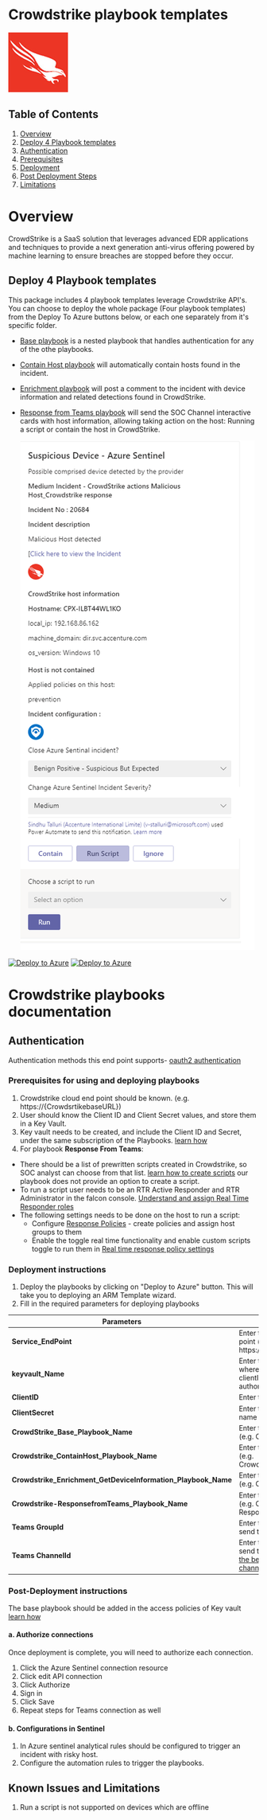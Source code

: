   # Crowdstrike playbook templates

  ![Crowdstrike](./Crowdstrike.jpg)<br>


## Table of Contents

1. [Overview](#overview)
1. [Deploy 4 Playbook templates](#deployall)
1. [Authentication](#authentication)
1. [Prerequisites](#prerequisites)
1. [Deployment](#deployment)
1. [Post Deployment Steps](#postdeployment)
1. [Limitations](#limitations)


<a name="overview">

# Overview

CrowdStrike is a SaaS solution that leverages advanced EDR applications and techniques to provide a next generation anti-virus offering powered by machine learning to ensure breaches are stopped before they occur.

<a name="deployall">

## Deploy 4 Playbook templates


This package includes 4 playbook templates leverage Crowdstrike API's.
You can choose to deploy the whole package (Four playbook templates) from the Deploy To Azure buttons below, or each one separately from it's specific folder.
* [Base playbook](./Playbooks/CrowdStrike_Base) is a nested playbook that handles authentication for any of the othe playbooks. 
* [Contain Host playbook](./Playbooks/CrowdStrike_ContainHost) will automatically contain hosts found in the incident.
* [Enrichment playbook](./Playbooks/CrowdStrike_Enrichment_GetDeviceInformation) will post a comment to the incident with device information and related detections found in CrowdStrike.
* [Response from Teams playbook](./Playbooks/CrowdStrike_ResponsefromTeams) will send the SOC Channel interactive cards with host information, allowing taking action on the host: Running a script or contain the host in CrowdStrike.

  ![Crowdstrike-ResponsefromTeams](./Playbooks/CrowdStrike_ResponsefromTeams/adaptivecardcrowdstrike.png)



[![Deploy to Azure](https://aka.ms/deploytoazurebutton)](https://portal.azure.com/#create/Microsoft.Template/uri/https%3A%2F%2Fraw.githubusercontent.com%2FAzure%2FAzure-Sentinel%2Fmaster%2FPlaybooks%2FCrowdStrike%2Fazuredeploy.json) [![Deploy to Azure](https://aka.ms/deploytoazuregovbutton)](https://portal.azure.us/#create/Microsoft.Template/uri/https%3A%2F%2Fraw.githubusercontent.com%2FAzure%2FAzure-Sentinel%2Fmaster%2FPlaybooks%2FCrowdStrike%2Fazuredeploy.json)


# Crowdstrike playbooks documentation 

<a name="authentication">

## Authentication
Authentication methods this end point supports- [oauth2 authentication](https://falcon.crowdstrike.com/support/documentation/46/crowdstrike-oauth2-based-apis#authenticating)

<a name="prerequisites">

### Prerequisites for using and deploying playbooks
1. Crowdstrike cloud end point should be known. (e.g.  https://{CrowdsrtikebaseURL})
1. User should know the Client ID and Client Secret values, and store them in a Key Vault.
1. Key vault needs to be created, and include the Client ID and Secret, under the same subscription of the Playbooks. [learn how](https://portal.azure.com/#create/Microsoft.Template/uri/https%3A%2F%2Fraw.githubusercontent.com%2FAzure%2Fazure-quickstart-templates%2Fmaster%2F201-key-vault-secret-create%2Fazuredeploy.json)
1. For playbook **Response From Teams**:
  * There should be a list of prewritten scripts created in Crowdstrike, so SOC analyst can choose from that list. [learn how to create scripts](https://falcon.crowdstrike.com/support/documentation/71/real-time-response-and-network-containment#rtr_custom_scripts) our playbook does not provide an option to create a script.
  * To run a script user needs to be an RTR Active Responder and RTR Administrator in the falcon console. [Understand and assign Real Time Responder roles](https://falcon.crowdstrike.com/support/documentation/71/real-time-response-and-network-containment#rtr_roles)
  * The following settings needs to be done on the host to run a script:
    *  Configure [Response Policies](https://falcon.crowdstrike.com/support/documentation/71/real-time-response-and-network-containment#rtr-policy-config) - create policies and assign host groups to them
    *  Enable the toggle real time functionality and enable custom scripts toggle to run them in [Real time response policy settings](https://falcon.crowdstrike.com/support/documentation/71/real-time-response-and-network-containment#rtr-policy-config)


<a name="deployment">

### Deployment instructions 
1. Deploy the playbooks by clicking on "Deploy to Azure" button. This will take you to deploying an ARM Template wizard.
2. Fill in the required parameters for deploying  playbooks

| Parameters | Description |
|----------------|--------------|
|**Service_EndPoint** | Enter the crowdstrike end point (e.g. https://{CrowdstrikeBaseURL})|
|**keyvault_Name** | Enter the keyvault name where we are storing the clientID and ClientSecret for authorization )|
|**ClientID** | Enter the ClientID key name |
|**ClientSecret** | Enter the ClientSecret key name |
|**CrowdStrike_Base_Playbook_Name**|  Enter the playbook name here (e.g. CrowdStrike_Base)|
|**Crowdstrike_ContainHost_Playbook_Name** |Enter the playbook name here (e.g. Crowdstrike_ContainHost)|
|**Crowdstrike_Enrichment_GetDeviceInformation_Playbook_Name** | Enter the playbook name here (e.g. Crowdstrike_Enrichment)| 
|**Crowdstrike-ResponsefromTeams_Playbook_Name** | Enter the playbook name here (e.g. Crowdstrike-ResponsefromTeams)| 
|**Teams GroupId** | Enter the Teams channel id to send the adaptive card|
|**Teams ChannelId** | Enter the Teams Group id to send the adaptive card [Refer the below link to get the channel id and group id](https://docs.microsoft.com/powershell/module/teams/get-teamchannel?view=teams-ps)|


<a name="postdeployment">

### Post-Deployment instructions 
The base playbook should be added in the access policies of Key vault [learn how](https://docs.microsoft.com/azure/key-vault/general/assign-access-policy-portal)
#### a. Authorize connections
Once deployment is complete, you will need to authorize each connection.
1.	Click the Azure Sentinel connection resource
2.	Click edit API connection
3.	Click Authorize
4.	Sign in
5.	Click Save
6.	Repeat steps for Teams connection as well

#### b. Configurations in Sentinel
1. In Azure sentinel analytical rules should be configured to trigger an incident with risky host. 
2. Configure the automation rules to trigger the playbooks.

<a name="limitations">

## Known Issues and Limitations
1. Run a script is not supported on devices which are offline
